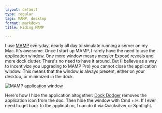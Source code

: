 ```yaml
---
layout: default
type: regular
tags: MAMP, desktop
format: markdown
title: Hiding MAMP

---
```

I use [MAMP](http://mamp.info) everyday, nearly all day to simulate running a server on my Mac. It's awesome. Once I start up MAMP, I rarely have the need to use the application window. One more window means messier Exposé reveals and more dock clutter. There's no need to have it around. But (I believe as a way to incentivize you upgrading to MAMP Pro) you cannot close the application window. This means that the window is always present, either on your desktop, or minimized in the dock.

![MAMP application window](http://media.tumblr.com/tumblr_l9vfllgzzA1qan2hw.png)

Here's how I hide the application altogether: [Dock Dodger](http://foggynoggin.com/dockdodger) removes the application icon from the doc. Then hide the window with Cmd + H. If I ever need to get back to the application, I can do it via Quicksilver or Spotlight.